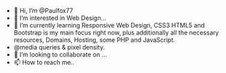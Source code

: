 - 👋 Hi, I’m @Paulfox77
- 👀 I’m interested in Web Design...
- 🌱 I’m currently learning Responsive Web Design, CSS3 HTML5 and Bootstrap is my main focus right now, plus additionally all the necessary resources, Domains, Hosting, some PHP and JavaScript. 
-  @media queries & pixel density.
- 💞️ I’m looking to collaborate on ...
- 📫 How to reach me..

<!---
Paulfox77/Paulfox77 is a ✨ special ✨ repository because its `README.md` (this file) appears on your GitHub profile.
You can click the Preview link to take a look at your changes.
--->
